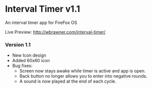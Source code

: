 # Interval Timer v1.1
An interval timer app for FireFox OS

Live Preview: http://wbrawner.com/interval-timer/

### Version 1.1 
* New Icon design
* Added 60x60 icon 
* Bug fixes: 
  - Screen now stays awake while timer is active and app is open.
  - Back button no longer allows you to enter into negative rounds.
  - A sound is now played at the end of each cycle.